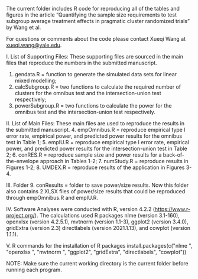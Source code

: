 The current folder includes R code for reproducing all of the tables and figures in the article “Quantifying the sample size requirements to test subgroup average treatment effects in pragmatic cluster randomized trials” by Wang et al.

For questions or comments about the code please contact Xueqi Wang at xueqi.wang@yale.edu.

I. List of Supporting Files: These supporting files are sourced in the main files that reproduce the numbers in the submitted manuscript.
1. gendata.R = function to generate the simulated data sets for linear mixed modelling;
2. calcSubgroup.R = two functions to calculate the required number of clusters for the omnibus test and the intersection-union test respectively;
3. powerSubgroup.R = two functions to calculate the power for the omnibus test and the intersection-union test respectively.

II. List of Main Files: These main files are used to reproduce the results in the submitted manuscript.
4. empOmnibus.R = reproduce empirical type I error rate, empirical power, and predicted power results for the omnibus test in Table 1;
5. empIU.R = reproduce empirical type I error rate, empirical power, and predicted power results for the intersection-union test in Table 2;
6. conRES.R = reproduce sample size and power results for a back-of-the-envelope approach in Tables 1-2;
7. numStudy.R = reproduce results in Figures 1-2;
8. UMDEX.R = reproduce results of the application in Figures 3-4.

III. Folder
9. conResults = folder to save power/size results. Now this folder also contains 2 XLSX files of power/size results that could be reproduced through empOmnibus.R and empIU.R.

IV. Software
Analyses were conducted with R, version 4.2.2 (https://www.r-project.org/). The calculations used R packages nlme (version 3.1-160), openxlsx (version 4.2.5.1), mvtnorm (version 1.1-3), ggplot2 (version 3.4.0), gridExtra (version 2.3) directlabels (version 2021.1.13), and cowplot (version 1.1.1).

V. R commands for the installation of R packages
install.packages(c("nlme ", "openxlsx ", "mvtnorm ", "ggplot2", "gridExtra", "directlabels", "cowplot"))

NOTE: Make sure the current working directory is the current folder before running each program.

